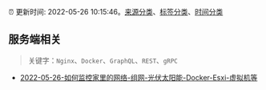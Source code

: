 :alarm_clock: 更新时间: 2022-05-26 10:15:46。[来源分类](../README.md)、[标签分类](../TAGS.md)、[时间分类](../TIMELINE.md)

## 服务端相关


> 关键字：`Nginx`、`Docker`、`GraphQL`、`REST`、`gRPC`



- [2022-05-26-如何监控家里的网络-组网-光伏太阳能-Docker-Esxi-虚拟机等](https://www.v2ex.com/t/855464) 